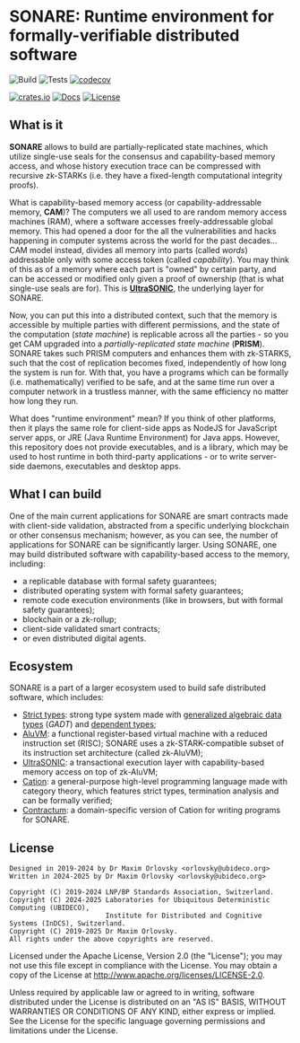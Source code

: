 # SONARE: Runtime environment for formally-verifiable distributed software

![Build](https://github.com/AluVM/sonare/workflows/Build/badge.svg)
![Tests](https://github.com/AluVM/sonare/workflows/Tests/badge.svg)
[![codecov](https://codecov.io/gh/AluVM/sonare/branch/master/graph/badge.svg)](https://codecov.io/gh/AluVM/sonare)

[![crates.io](https://img.shields.io/crates/v/sonare)](https://crates.io/crates/sonare)
[![Docs](https://docs.rs/sonare/badge.svg)](https://docs.rs/sonare)
[![License](https://img.shields.io/crates/l/sonare)](./LICENSE)

## What is it

**SONARE** allows to build are partially-replicated state machines, which utilize single-use seals
for the consensus and capability-based memory access, and whose history execution trace can be
compressed with recursive zk-STARKs (i.e. they have a fixed-length computational integrity proofs).

What is capability-based memory access (or capability-addressable memory, **CAM**)? The computers we
all used to are random memory access machines (RAM), where a software accesses freely-addressable
global memory. This had opened a door for the all the vulnerabilities and hacks happening in
computer systems across the world for the past decades... CAM model instead, divides all memory into
parts (called *words*) addressable only with some access token (called *capability*). You may think
of this as of a memory where each part is "owned" by certain party, and can be accessed or modified 
only given a proof of ownership (that is what single-use seals are for). This is [**UltraSONIC**],
the underlying layer for SONARE.

Now, you can put this into a distributed context, such that the memory is accessible by multiple
parties with different permissions, and the state of the computation (*state machine*) is replicable
across all the parties - so you get CAM upgraded into a *partially-replicated state machine*
(**PRISM**). SONARE takes such PRISM computers and enhances them with zk-STARKS, such that the cost
of replication becomes fixed, independently of how long the system is run for. With that, you have
a programs which can be formally (i.e. mathematically) verified to be safe, and at the same time
run over a computer network in a trustless manner, with the same efficiency no matter how long they 
run.

What does "runtime environment" mean? If you think of other platforms, then it plays the same role
for client-side apps as NodeJS for JavaScript server apps, or JRE (Java Runtime Environment) for
Java apps. However, this repository does not provide executables, and is a library, which may be
used to host runtime in both third-party applications - or to write server-side daemons, executables
and desktop apps.

## What I can build

One of the main current applications for SONARE are smart contracts made with client-side
validation, abstracted from a specific underlying blockchain or other consensus mechanism; however,
as you can see, the number of applications for SONARE can be significantly larger. Using SONARE, one
may build distributed software with capability-based access to the memory, including:
- a replicable database with formal safety guarantees;
- distributed operating system with formal safety guarantees;
- remote code execution environments (like in browsers, but with formal safety guarantees);
- blockchain or a zk-rollup;
- client-side validated smart contracts;
- or even distributed digital agents.

## Ecosystem

SONARE is a part of a larger ecosystem used to build safe distributed software, which includes:
- [Strict types]: strong type system made with [generalized algebraic data types][GADT] (*GADT*) and 
  [dependent types];
- [AluVM]: a functional register-based virtual machine with a reduced instruction set (RISC); SONARE
  uses a zk-STARK-compatible subset of its instruction set architecture (called zk-AluVM);
- [UltraSONIC]: a transactional execution layer with capability-based memory access on top of
  zk-AluVM;
- [Cation]: a general-purpose high-level programming language made with category theory, which
  features strict types, termination analysis and can be formally verified;
- [Contractum]: a domain-specific version of Cation for writing programs for SONARE.

## License

    Designed in 2019-2024 by Dr Maxim Orlovsky <orlovsky@ubideco.org>
    Written in 2024-2025 by Dr Maxim Orlovsky <orlovsky@ubideco.org>
    
    Copyright (C) 2019-2024 LNP/BP Standards Association, Switzerland.
    Copyright (C) 2024-2025 Laboratories for Ubiquitous Deterministic Computing (UBIDECO),
                            Institute for Distributed and Cognitive Systems (InDCS), Switzerland.
    Copyright (C) 2019-2025 Dr Maxim Orlovsky.
    All rights under the above copyrights are reserved.
    
Licensed under the Apache License, Version 2.0 (the "License"); you may not use this file except
in compliance with the License. You may obtain a copy of the License at 
<http://www.apache.org/licenses/LICENSE-2.0>.

Unless required by applicable law or agreed to in writing, software distributed under the License
is distributed on an "AS IS" BASIS, WITHOUT WARRANTIES OR CONDITIONS OF ANY KIND, either express
or implied. See the License for the specific language governing permissions and limitations under
the License.

[Strict types]: https://strict-types.org
[AluVM]: https://aluvm.org
[UltraSONIC]: https://github.com/AluVM/UltraSONIC
[**UltraSONIC**]: https://github.com/AluVM/UltraSONIC
[Cation]: https://cation-lang.org
[Contractum]: https://contractum.org

[GADT]: https://en.wikipedia.org/wiki/Generalized_algebraic_data_type
[dependent types]: https://en.wikipedia.org/wiki/Dependent_type
